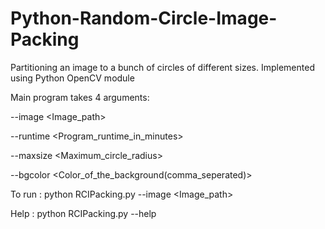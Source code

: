 # Python-Random-Circle-Image-Packing
Partitioning an image to a bunch of circles of different sizes. Implemented using Python OpenCV module 

Main program takes 4 arguments:

--image <Image_path>

--runtime <Program_runtime_in_minutes>

--maxsize <Maximum_circle_radius>

--bgcolor <Color_of_the_background(comma_seperated)>

To run : python RCIPacking.py --image <Image_path> 

Help : python RCIPacking.py --help

